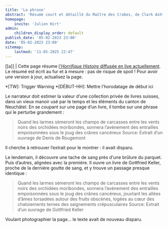 ```yaml
---
title: 'La phrase'
abstract: 'Résumé court et détaillé du Maître des Crabes, de Clark Ashton Smith !'
homepage:
    invite: 'Julien Hirt'
admin:
    children_display_order: default
publish_date: '05-02-2023 23:00'
date: '05-02-2023 23:00'
sitemap:
    lastmod: '11-05-2025 22:47'
---
```


[[a]]
| Cette page résume [l'_Horrifique Histoire_ diffusée en live actuellement](https://www.twitch.tv/vchabrette). Le résumé est écrit au fur et à mesure : pas de risque de spoil ! Pour avoir une version à jour, actualisez la page.

*[TW]: Trigger Warning
*[DÉBUT-HH]: Mettre l'horodatage de début ici

Le narrateur doit estimer la valeur d’une collection privée de livres suisses, dans un vieux manoir usé par le temps et les éléments du canton de Neuchâtel. En se coupant sur une page d’un livre, il tombe sur une phrase qui le perturbe grandement :

> Quand les larmes sèmeront les champs de carcasses entre les vents noirs des orchidées moribondes, sonnera l’avènement des entrailles empoisonnées sous le joug des crânes cancéreux
Source: Extrait d’un ouvrage de Denis de Rougemont

Il cherche à retrouver l’extrait pour le montrer : il avait disparu.

Le lendemain, il découvre une tache de sang près d'une brûlure du parquet. Puis d’autres, alignées avec la première. Il ouvre un livre de Gottfried Keller, proche de la dernière goutte de sang, et y trouve un passage presque identique :

> Quand les larmes sèmeront les champs de carcasses entre les vents noirs des orchidées moribondes, sonnera l’avènement des entrailles empoisonnées sous le joug des crânes cancéreux, jouxtant les allées d’âmes torsadées autour des fruits obscènes, logées au cœur des chatoiements ternes des saignements crépusculaires
Source: Extrait d’un ouvrage de Gottfried Keller

Voulant photographier la page… le texte avait de nouveau disparu.